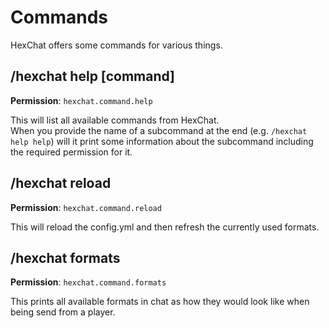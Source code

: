 # Commands
HexChat offers some commands for various things.

## /hexchat help [command]
**Permission**: `hexchat.command.help`

This will list all available commands from HexChat.  
When you provide the name of a subcommand at the end (e.g. `/hexchat help help`) will it print some information about the subcommand including the required permission for it.

## /hexchat reload
**Permission**: `hexchat.command.reload`

This will reload the config.yml and then refresh the currently used formats.

## /hexchat formats
**Permission**: `hexchat.command.formats`

This prints all available formats in chat as how they would look like when being send from a player.
